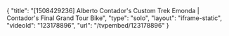 {
    "title": "[1508429236] Alberto Contador's Custom Trek Emonda | Contador's Final Grand Tour Bike",
    "type": "solo",
    "layout": "iframe-static",
    "videoId": "123178896",
    "url": "\/tvpembed\/123178896"
}